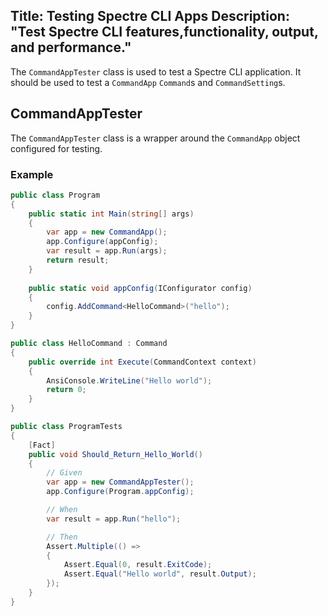 Title: Testing Spectre CLI Apps
Description: "Test Spectre CLI features,functionality, output, and performance."
---

The `CommandAppTester` class is used to test a Spectre CLI application.
It should be used to test a `CommandApp` `Command`s and `CommandSetting`s.

## CommandAppTester

The `CommandAppTester` class is a wrapper around the `CommandApp` object configured for testing.

### Example

```csharp
public class Program
{
    public static int Main(string[] args)
    {
        var app = new CommandApp();
        app.Configure(appConfig);
        var result = app.Run(args);
        return result;
    }
    
    public static void appConfig(IConfigurator config)
    {
        config.AddCommand<HelloCommand>("hello");
    }
}

public class HelloCommand : Command
{
    public override int Execute(CommandContext context)
    {
        AnsiConsole.WriteLine("Hello world");
        return 0;
    }
}

public class ProgramTests
{
    [Fact]
    public void Should_Return_Hello_World()
    {
        // Given
        var app = new CommandAppTester();
        app.Configure(Program.appConfig);

        // When
        var result = app.Run("hello");

        // Then
        Assert.Multiple(() =>
        {
            Assert.Equal(0, result.ExitCode);
            Assert.Equal("Hello world", result.Output);
        });
    }
}
```